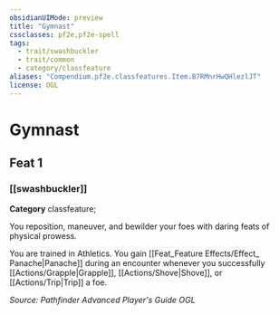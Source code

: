 ```yaml
---
obsidianUIMode: preview
title: "Gymnast"
cssclasses: pf2e,pf2e-spell
tags:
  - trait/swashbuckler
  - trait/common
  - category/classfeature
aliases: "Compendium.pf2e.classfeatures.Item.B7RMnrHwQHlezlJT"
license: OGL
---
```

# Gymnast
## Feat 1
### [[swashbuckler]]

**Category** classfeature; 




You reposition, maneuver, and bewilder your foes with daring feats of physical prowess.

You are trained in Athletics. You gain [[Feat_Feature Effects/Effect_ Panache|Panache]] during an encounter whenever you successfully [[Actions/Grapple|Grapple]], [[Actions/Shove|Shove]], or [[Actions/Trip|Trip]] a foe.

*Source: Pathfinder Advanced Player's Guide*
*OGL*